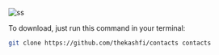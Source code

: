 ![ss](https://user-images.githubusercontent.com/107385085/173900003-da02b88b-90cf-4d0c-8a14-99bef3d77703.jpg)

To download, just run this command in your terminal:
```bash
git clone https://github.com/thekashfi/contacts contacts
```
